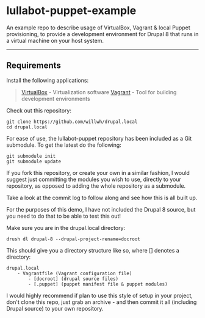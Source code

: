 lullabot-puppet-example
===================


An example repo to describe usage of VirtualBox, Vagrant & local Puppet provisioning, to provide a development environment for Drupal 8 that runs in a virtual machine on your host system.

----------

Requirements
-------------

Install the following applications:

> [VirtualBox](https://www.virtualbox.org/) - Virtualization software
> [Vagrant](https://www.vagrantup.com/) - Tool for building development environments

Check out this repository:

```
git clone https://github.com/willwh/drupal.local
cd drupal.local
```

For ease of use, the lullabot-puppet repository has been included as a Git submodule. To get the latest do the following:

```
git submodule init
git submodule update
```

If you fork this repository, or create your own in a similar fashion, I would suggest just committing the modules you wish to use, directly to your repository, as opposed to adding the whole repository as a submodule.

Take a look at the commit log to follow along and see how this is all built up.

For the purposes of this demo, I have not included the Drupal 8 source, but you need to do that to be able to test this out!

Make sure you are in the drupal.local directory:

```
drush dl drupal-8 --drupal-project-rename=docroot
```

This should give you a directory structure like so, where [] denotes a directory:

```
drupal.local
    - Vagrantfile (Vagrant configuration file)
        - [docroot] (drupal source files)
        - [.puppet] (puppet manifest file & puppet modules)
 ```

I would highly recommend if plan to use this style of setup in your project, don't clone this repo, just grab an archive - and then commit it all (including Drupal source) to your own repository.
